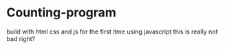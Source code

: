# Counting-program
build with html css and js for the first itme using javascript this is really not bad right?
